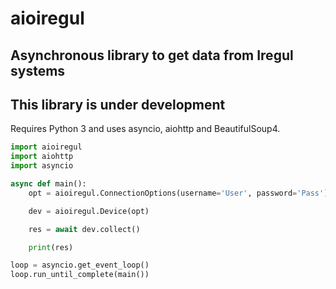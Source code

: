 # aioiregul

## Asynchronous library to get data from Iregul systems

## This library is under development

Requires Python 3 and uses asyncio, aiohttp and BeautifulSoup4.

```python
import aioiregul 
import aiohttp
import asyncio

async def main():
    opt = aioiregul.ConnectionOptions(username='User', password='Pass')

    dev = aioiregul.Device(opt)

    res = await dev.collect()

    print(res)

loop = asyncio.get_event_loop()
loop.run_until_complete(main())
```
